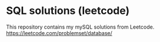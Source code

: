 # SQL solutions (leetcode)

This repository contains my mySQL solutions from Leetcode. https://leetcode.com/problemset/database/
